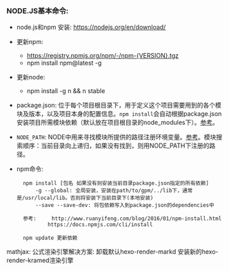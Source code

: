 ### NODE.JS基本命令:

- node.js和npm 安装: https://nodejs.org/en/download/
- 更新npm:
	- https://registry.npmjs.org/npm/-/npm-{VERSION}.tgz
	- npm install npm@latest -g
- 更新node:
	- npm install -g n && n stable
- package.json: 位于每个项目根目录下，用于定义这个项目需要用到的各个模块及版本，以及项目本身的配置信息。`npm install`会自动根据package.json安装项目所需模块依赖（默认放在项目根目录的node_modules下）。[参考](http://javascript.ruanyifeng.com/nodejs/packagejson.html)。
- `NODE_PATH`: NODE中用来寻找模块所提供的路径注册环境变量。[参考](https://segmentfault.com/a/1190000002478924)。模块搜索顺序：当前目录向上递归，如果没有找到，则用NODE\_PATH下注册的路径。
- npm命令:

		npm install [包名 如果没有则安装当前目录package.json指定的所有依赖]
			-g --global: 全局安装，安装在path/to/gpm/../lib下，通常是/usr/local/lib。否则将安装下当前目录下(本地安装)
			--save --save-dev: 将包依赖写入到package.json的dependencies中
			
		参考: 	http://www.ruanyifeng.com/blog/2016/01/npm-install.html
				https://docs.npmjs.com/cli/install
				
		npm update 更新依赖
	
		
		

mathjax: 公式渲染引擎解决方案:
	卸载默认hexo-render-markd
	安装新的hexo-render-kramed渲染引擎
